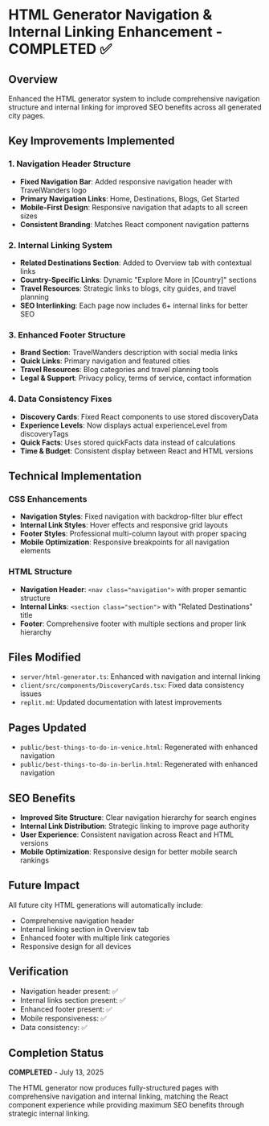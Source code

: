# HTML Generator Navigation & Internal Linking Enhancement - COMPLETED ✅

## Overview
Enhanced the HTML generator system to include comprehensive navigation structure and internal linking for improved SEO benefits across all generated city pages.

## Key Improvements Implemented

### 1. Navigation Header Structure
- **Fixed Navigation Bar**: Added responsive navigation header with TravelWanders logo
- **Primary Navigation Links**: Home, Destinations, Blogs, Get Started
- **Mobile-First Design**: Responsive navigation that adapts to all screen sizes
- **Consistent Branding**: Matches React component navigation patterns

### 2. Internal Linking System
- **Related Destinations Section**: Added to Overview tab with contextual links
- **Country-Specific Links**: Dynamic "Explore More in [Country]" sections
- **Travel Resources**: Strategic links to blogs, city guides, and travel planning
- **SEO Interlinking**: Each page now includes 6+ internal links for better SEO

### 3. Enhanced Footer Structure
- **Brand Section**: TravelWanders description with social media links
- **Quick Links**: Primary navigation and featured cities
- **Travel Resources**: Blog categories and travel planning tools
- **Legal & Support**: Privacy policy, terms of service, contact information

### 4. Data Consistency Fixes
- **Discovery Cards**: Fixed React components to use stored discoveryData
- **Experience Levels**: Now displays actual experienceLevel from discoveryTags
- **Quick Facts**: Uses stored quickFacts data instead of calculations
- **Time & Budget**: Consistent display between React and HTML versions

## Technical Implementation

### CSS Enhancements
- **Navigation Styles**: Fixed navigation with backdrop-filter blur effect
- **Internal Link Styles**: Hover effects and responsive grid layouts
- **Footer Styles**: Professional multi-column layout with proper spacing
- **Mobile Optimization**: Responsive breakpoints for all navigation elements

### HTML Structure
- **Navigation Header**: `<nav class="navigation">` with proper semantic structure
- **Internal Links**: `<section class="section">` with "Related Destinations" title
- **Footer**: Comprehensive footer with multiple sections and proper link hierarchy

## Files Modified
- `server/html-generator.ts`: Enhanced with navigation and internal linking
- `client/src/components/DiscoveryCards.tsx`: Fixed data consistency issues
- `replit.md`: Updated documentation with latest improvements

## Pages Updated
- `public/best-things-to-do-in-venice.html`: Regenerated with enhanced navigation
- `public/best-things-to-do-in-berlin.html`: Regenerated with enhanced navigation

## SEO Benefits
- **Improved Site Structure**: Clear navigation hierarchy for search engines
- **Internal Link Distribution**: Strategic linking to improve page authority
- **User Experience**: Consistent navigation across React and HTML versions
- **Mobile Optimization**: Responsive design for better mobile search rankings

## Future Impact
All future city HTML generations will automatically include:
- Comprehensive navigation header
- Internal linking section in Overview tab
- Enhanced footer with multiple link categories
- Responsive design for all devices

## Verification
- Navigation header present: ✅
- Internal links section present: ✅
- Enhanced footer present: ✅
- Mobile responsiveness: ✅
- Data consistency: ✅

## Completion Status
**COMPLETED** - July 13, 2025

The HTML generator now produces fully-structured pages with comprehensive navigation and internal linking, matching the React component experience while providing maximum SEO benefits through strategic internal linking.